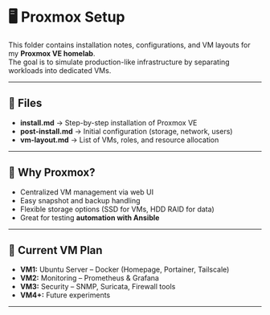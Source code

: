 # 🖥️ Proxmox Setup

This folder contains installation notes, configurations, and VM layouts for my **Proxmox VE homelab**.  
The goal is to simulate production-like infrastructure by separating workloads into dedicated VMs.

---

## 📂 Files
- **install.md** → Step-by-step installation of Proxmox VE  
- **post-install.md** → Initial configuration (storage, network, users)  
- **vm-layout.md** → List of VMs, roles, and resource allocation  

---

## 🧩 Why Proxmox?
- Centralized VM management via web UI  
- Easy snapshot and backup handling  
- Flexible storage options (SSD for VMs, HDD RAID for data)  
- Great for testing **automation with Ansible**  

---

## 🚀 Current VM Plan
- **VM1:** Ubuntu Server – Docker (Homepage, Portainer, Tailscale)  
- **VM2:** Monitoring – Prometheus & Grafana  
- **VM3:** Security – SNMP, Suricata, Firewall tools  
- **VM4+:** Future experiments  

---
